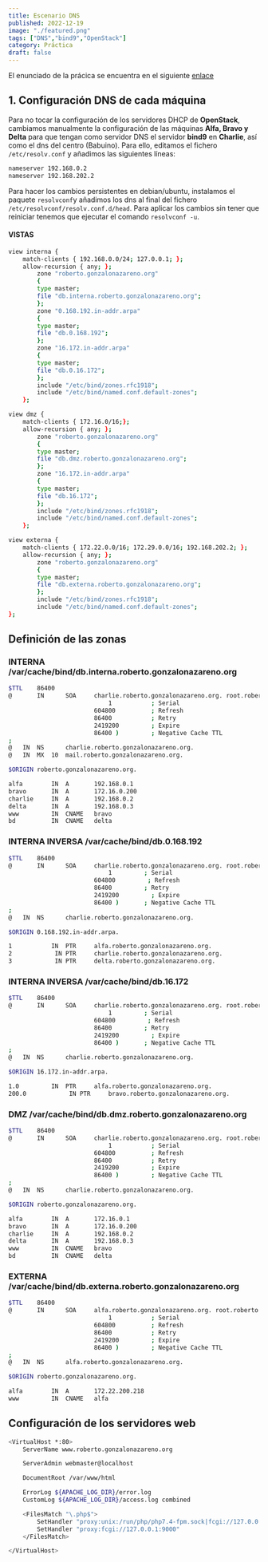 ```yaml
---
title: Escenario DNS
published: 2022-12-19
image: "./featured.png"
tags: ["DNS","bind9","OpenStack"]
category: Práctica
draft: false
---
```


El enunciado de la prácica se encuentra en el siguiente [enlace](https://fp.josedomingo.org/sri2223/5_dns/practica.html)

## 1. Configuración DNS de cada máquina

Para no tocar la configuración de los servidores DHCP de **OpenStack**, cambiamos manualmente la configuración de las máquinas **Alfa, Bravo y Delta** para que tengan como servidor DNS el servidor **bind9** en **Charlie**, así como el dns del centro (Babuino). Para ello, editamos el fichero `/etc/resolv.conf` y añadimos las siguientes líneas:

```bash
nameserver 192.168.0.2
nameserver 192.168.202.2
```

Para hacer los cambios persistentes en debian/ubuntu, instalamos el paquete `resolvconf`y añadimos los dns al final del fichero `/etc/resolvconf/resolv.conf.d/head`. Para aplicar los cambios sin tener que reiniciar tenemos que ejecutar el comando `resolvconf -u`.

#### VISTAS

```bash
view interna {
    match-clients { 192.168.0.0/24; 127.0.0.1; };
    allow-recursion { any; };
        zone "roberto.gonzalonazareno.org"
        {
        type master;
        file "db.interna.roberto.gonzalonazareno.org";
        };
        zone "0.168.192.in-addr.arpa"
        {
        type master;
        file "db.0.168.192";
        };
        zone "16.172.in-addr.arpa"
        {
        type master;
        file "db.0.16.172";
        };
        include "/etc/bind/zones.rfc1918";
        include "/etc/bind/named.conf.default-zones";
    };

view dmz {
    match-clients { 172.16.0/16;};
    allow-recursion { any; };
        zone "roberto.gonzalonazareno.org"
        {
        type master;
        file "db.dmz.roberto.gonzalonazareno.org";
        };
        zone "16.172.in-addr.arpa"
        {
        type master;
        file "db.16.172";
        };
        include "/etc/bind/zones.rfc1918";
        include "/etc/bind/named.conf.default-zones";
    };

view externa {
    match-clients { 172.22.0.0/16; 172.29.0.0/16; 192.168.202.2; };
    allow-recursion { any; };
        zone "roberto.gonzalonazareno.org"
        {
        type master;
        file "db.externa.roberto.gonzalonazareno.org";
        };
        include "/etc/bind/zones.rfc1918";
        include "/etc/bind/named.conf.default-zones";
};
```

## Definición de las zonas

### INTERNA /var/cache/bind/db.interna.roberto.gonzalonazareno.org

```bash
$TTL    86400
@       IN      SOA     charlie.roberto.gonzalonazareno.org. root.roberto.gonzalonazareno.org. (
                            1           ; Serial
                        604800          ; Refresh
                        86400           ; Retry
                        2419200         ; Expire
                        86400 )         ; Negative Cache TTL
;
@	IN	NS		charlie.roberto.gonzalonazareno.org.
@	IN	MX	10	mail.roberto.gonzalonazareno.org.

$ORIGIN roberto.gonzalonazareno.org.

alfa        IN  A       192.168.0.1
bravo       IN  A       172.16.0.200
charlie     IN  A       192.168.0.2
delta       IN  A       192.168.0.3
www         IN  CNAME   bravo
bd          IN  CNAME   delta
```


### INTERNA INVERSA /var/cache/bind/db.0.168.192

```bash
$TTL    86400
@       IN      SOA     charlie.roberto.gonzalonazareno.org. root.roberto.gonzalonazareno.org. (
                            1         ; Serial
                        604800         ; Refresh
                        86400         ; Retry
                        2419200         ; Expire
                        86400 )       ; Negative Cache TTL
;
@	IN	NS		charlie.roberto.gonzalonazareno.org.

$ORIGIN 0.168.192.in-addr.arpa.

1			IN	PTR		alfa.roberto.gonzalonazareno.org.
2            IN	PTR		charlie.roberto.gonzalonazareno.org.
3            IN	PTR		delta.roberto.gonzalonazareno.org.
```

### INTERNA INVERSA /var/cache/bind/db.16.172

```bash
$TTL    86400
@       IN      SOA     charlie.roberto.gonzalonazareno.org. root.roberto.gonzalonazareno.org. (
                            1         ; Serial
                        604800         ; Refresh
                        86400         ; Retry
                        2419200         ; Expire
                        86400 )       ; Negative Cache TTL
;
@	IN	NS		charlie.roberto.gonzalonazareno.org.

$ORIGIN 16.172.in-addr.arpa.

1.0			IN	PTR		alfa.roberto.gonzalonazareno.org.
200.0            IN	PTR		bravo.roberto.gonzalonazareno.org.
```

### DMZ /var/cache/bind/db.dmz.roberto.gonzalonazareno.org

```bash
$TTL    86400
@       IN      SOA     charlie.roberto.gonzalonazareno.org. root.roberto.gonzalonazareno.org. (
                            1           ; Serial
                        604800          ; Refresh
                        86400           ; Retry
                        2419200         ; Expire
                        86400 )         ; Negative Cache TTL
;
@	IN	NS		charlie.roberto.gonzalonazareno.org.

$ORIGIN roberto.gonzalonazareno.org.

alfa        IN  A       172.16.0.1
bravo       IN  A       172.16.0.200
charlie     IN  A       192.168.0.2
delta       IN  A       192.168.0.3
www         IN  CNAME   bravo
bd          IN  CNAME   delta
```

### EXTERNA /var/cache/bind/db.externa.roberto.gonzalonazareno.org

```bash
$TTL    86400
@       IN      SOA     alfa.roberto.gonzalonazareno.org. root.roberto.gonzalonazareno.org. (
                            1           ; Serial
                        604800          ; Refresh
                        86400           ; Retry
                        2419200         ; Expire
                        86400 )         ; Negative Cache TTL
;
@	IN	NS		alfa.roberto.gonzalonazareno.org.

$ORIGIN roberto.gonzalonazareno.org.

alfa        IN  A       172.22.200.218
www         IN  CNAME   alfa
```


## Configuración de los servidores web

```bash
<VirtualHost *:80>
    ServerName www.roberto.gonzalonazareno.org

    ServerAdmin webmaster@localhost

    DocumentRoot /var/www/html

    ErrorLog ${APACHE_LOG_DIR}/error.log
    CustomLog ${APACHE_LOG_DIR}/access.log combined

    <FilesMatch "\.php$">
        SetHandler "proxy:unix:/run/php/php7.4-fpm.sock|fcgi://127.0.0.1/" 
        SetHandler "proxy:fcgi://127.0.0.1:9000" 
    </FilesMatch>

</VirtualHost>


```
